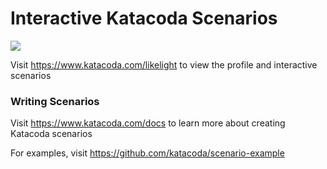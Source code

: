 # Interactive Katacoda Scenarios

[![](http://shields.katacoda.com/katacoda/likelight/count.svg)](https://www.katacoda.com/likelight "Get your profile on Katacoda.com")

Visit https://www.katacoda.com/likelight to view the profile and interactive scenarios

### Writing Scenarios
Visit https://www.katacoda.com/docs to learn more about creating Katacoda scenarios

For examples, visit https://github.com/katacoda/scenario-example
